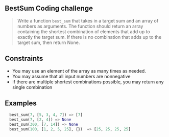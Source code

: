 ## BestSum Coding challenge
> Write a function `best_sum` that takes in a target sum and an array of numbers as arguments. The function
should return an array containing the shortest combination of elements that add up to exactly the target sum. If there is no combination that adds up to the target sum,
then return None.

## Constraints
- You may use an element of the array as many times as needed.
- You may assume that all input numbers are nonnegative
- If there are multiple shortest combinations possible, you may return any single combination

## Examples
```Python
  best_sum(7, [5, 3, 4, 7]) => [7]
  best_sum(7, [2, 4]) => None
  best_sum(300, [7, 14]) => None
  best_sum(100, [1, 2, 5, 25], {})  => [25, 25, 25, 25]
```
